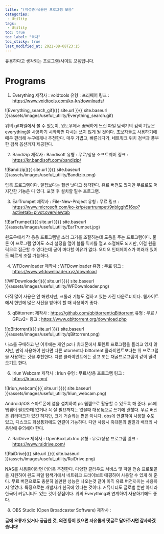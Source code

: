 ```yaml
---
title: "(작성중)유용한 프로그램 모음"
categories:
 - Utility
tags:
 - Utility
toc: true
toc_label: "목차"
toc_sticky: true
last_modified_at: 2021-08-08T23:15
---
```

유용하다고 생각되는 프로그램/사이트 모음입니다.

# Programs
1. Everything
제작사 : voidtools
유형 : 프리웨어
링크 : https://www.voidtools.com/ko-kr/downloads/

![Everything_search_gif]({{ site.url }}{{ site.baseurl }}/assets/images/useful_utility/Everything_search.gif)

위의 gif파일에서 볼 수 있듯이, 윈도우에서 끔찍하게 느린 파일 탐색기의 검색 기능은 everything을 사용하기 시작하면 다시는 쓰지 않게 될 것이다.
초보자들도 사용하기에 매우 편리해 누구에게나 추천한다.
매우 가볍고, 빠른데다가, 네트워크 위치 검색과 풍부한 검색 옵션까지 제공한다.

2. Bandizip
제작사 : Bandisoft
유형 : 무료/상용 소프트웨어
링크 : https://kr.bandisoft.com/bandizip/

![Bandizip]({{ site.url }}{{ site.baseurl }}/assets/images/useful_utility/Bandizip.png)

압축 프로그램이다. 알집보다는 훨씬 낫다고 생각한다. 유료 버전도 있지만 무료로도 어지간한 기능은 다 있다. 포맷 후 설치할 필수 프로그램.

3. EarTrumpet
제작사 : File-New-Project
유형 : 무료
링크 : https://www.microsoft.com/ko-kr/p/eartrumpet/9nblggh516xp?activetab=pivot:overviewtab

![EarTrumpet]({{ site.url }}{{ site.baseurl }}/assets/images/useful_utility/EarTrumpet.jpg)

윈도우에서 각 응용 프로그램별 소리 크기를 조절하는데 도움을 주는 프로그램이다.
물론 이 프로그램 없이도 소리 설정을 열어 볼륨 믹서를 열고 조절해도 되지만, 이걸 원클릭으로 접근할 수 있다는데 굳이 마다할 이유가 없다.
오디오 인터페이스가 여러개 있어도 빠르게 조절 가능하다.

4. WFDownloader
제작사 : WFDownloader
유형 : 무료
링크 : https://www.wfdownloader.xyz/download

![WFDownloader]({{ site.url }}{{ site.baseurl }}/assets/images/useful_utility/WFDownloader.png)

아직 많이 사용은 안 해봤지만, 크롤러 기능도 겸하고 있는 사진 다운로더이다.
웹사이트에서 한번에 많은 사진을 받아야 할 때 사용하기 좋다.

5. qBittorrent
제작사 : https://github.com/qbittorrent/qBittorrent
유형 : 무료 / GPLv2+
링크 : https://www.qbittorrent.org/download.php

![qBittorrent]({{ site.url }}{{ site.baseurl }}/assets/images/useful_utility/qBittorrent.png)

나스를 구매하고 난 이후에는 개인 pc나 휴대폰에서 토렌트 프로그램을 돌리고 있지 않지만, 만약 사용해야 한다면 다른 utorrent나 bittorrent 클라이언트보다는 위 프로그램을 사용하는 것을 추천한다. 다른 클라이언트에는 광고 또는 채굴프로그램이 같이 딸려 오기도 한다.

6. Iriun Webcam
제작사 : Iriun
유형 : 무료/상용 프로그램
링크 : https://iriun.com/

![Iriun_webcam]({{ site.url }}{{ site.baseurl }}/assets/images/useful_utility/Iriun_webcam.png)

Android/iOS 스마트폰에 앱을 설치하여 pc 웹캠으로 활용할 수 있도록 해 준다.
pc에 웹캠이 필요한데 없거나 꼭 살 필요까지는 없을때 대용품으로 쓰기에 괜찮다.
무료 버전은 워터마크가 있긴 하지만, 크게 거슬리는 편은 아니다.
obs에 연결하여 사용할 수도 있고, 디스코드 화상통화에도 연결이 가능하다.
다만 사용시 휴대폰의 발열과 배터리 사용량에 유의해야 한다.

7. RaiDrive
제작사 : OpenBoxLab.Inc
유형 : 무료/상용 프로그램
링크 : https://www.raidrive.com/

![RaiDrive]({{ site.url }}{{ site.baseurl }}/assets/images/useful_utility/RaiDrive.png)

NAS를 사용중이라면 더더욱 추천한다. 다양한 클라우드 서비스 및 파일 전송 프로토콜을 지원하여 윈도 파일 탐색기에서 네트워크 드라이브로 매핑하여 사용할 수 있게 해 준다.
무료 버전으로도 충분히 쓸만한 성능은 나오는것 같아 아직 유료 버전까지는 사용하지 않았다.
특징으로는 개발사가 한국에 있다는 것이다. 커뮤니티도 글로벌 뿐만 아니라 한국어 커뮤니티도 있는 것이 장점이다.
위의 Everything과 연계하여 사용하기에도 좋다.

8. OBS Studio (Open Broadcaster Software)
제작사 : 


**글에 오류가 있거나 궁금한 것, 의견 등이 있으면 자유롭게 댓글로 달아주시면 감사하겠습니다!**
